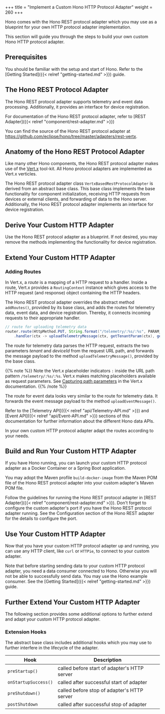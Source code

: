 +++
title = "Implement a Custom Hono HTTP Protocol Adapter"
weight = 260
+++

Hono comes with the Hono REST protocol adapter which you may use as a blueprint for your own HTTP protocol adapter 
implementation. 
<!--more-->



This section will guide you through the steps to build your own custom Hono HTTP protocol adapter.

## Prerequisites

You should be familiar with the setup and start of Hono. Refer to the 
[Getting Started]({{< relref "getting-started.md" >}}) guide.

## The Hono REST Protocol Adapter

The Hono REST protocol adapter supports telemetry and event data processing. Additionally, it provides an interface for 
device registration. 

For documentation of the Hono REST protocol adapter, refer to 
[REST Adapter]({{< relref "component/rest-adapter.md" >}}) 

You can find the source of the Hono REST protocol adapter at 
<https://github.com/eclipse/hono/tree/master/adapters/rest-vertx>.

## Anatomy of the Hono REST Protocol Adapter
 
Like many other Hono components, the Hono REST protocol adapter makes use of the [Vert.x](https://vertx.io) tool-kit. 
All Hono protocol adapters are implemented as Vert.x verticles.

The Hono REST protocol adapter class `VertxBasedRestProtocolAdapter` is derived from an abstract base class. This base 
class implements the base functionality for component initialization, receiving HTTP requests from devices or external 
clients, and forwarding of data to the Hono server. Additionally, the Hono REST protocol adapter implements an 
interface for device registration.

## Derive Your Custom HTTP Adapter

Use the Hono REST protocol adapter as a blueprint. If not desired, you may remove the methods implementing the 
functionality for device registration.

## Extend Your Custom HTTP Adapter

### Adding Routes
In Vert.x, a *route* is a mapping of a HTTP request to a handler. Inside a route, Vert.x provides a `RoutingContext` 
instance which gives access to the HTTP request (and response) object containing the HTTP headers. 

The Hono REST protocol adapter overrides the abstract method `addRoutes()`, provided by its base class, and adds the 
routes for telemetry data, event data, and device registration. Thereby, it connects incoming requests to their 
appropriate handler.

```java
// route for uploading telemetry data
router.route(HttpMethod.PUT, String.format("/telemetry/:%s/:%s", PARAM_TENANT, PARAM_DEVICE_ID))
    .handler(ctx -> uploadTelemetryMessage(ctx, getTenantParam(ctx), getDeviceIdParam(ctx)));
```
 
The route for telemetry data parses the HTTP request, extracts the two parameters *tenant* and *deviceId* from the 
request URL path, and forwards the message payload to the method `uploadTelemetryMessage()`, provided by the base class.

{{% note %}}
Note the Vert.x placeholder indicators `:` inside the URL path pattern `/telemetry/:%s/:%s`. Vert.x makes matching 
placeholders available as request parameters. See [Capturing path parameters](
http://vertx.io/docs/vertx-web/java/#_capturing_path_parameters) in the Vert.x documentation.
{{% /note %}}

The route for event data looks very similar to the route for telemetry data. It forwards the event message payload to 
the method `uploadEventMessage()`.

Refer to the [Telemetry API]({{< relref "api/Telemetry-API.md" >}}) and [Event API]({{< relref "api/Event-API.md" >}}) 
sections of this documentation for further information about the different Hono data APIs.

In your own custom HTTP protocol adapter adapt the routes according to your needs. 

## Build and Run Your Custom HTTP Adapter
 
If you have Hono running, you can launch your custom HTTP protocol adapter as a Docker Container or a Spring Boot 
application.

You may adopt the Maven profile `build-docker-image` from the Maven POM file of the Hono REST protocol adapter into your 
custom adapter's Maven POM file. 

Follow the guidelines for running the Hono REST protocol adapter in 
[REST Adapter]({{< relref "component/rest-adapter.md" >}}). Don't forget to configure the custom adapter's port if you 
have the Hono REST protocol adapter running. See the Configuration section of the Hono REST adapter for the details to 
configure the port. 

## Use Your Custom HTTP Adapter

Now that you have your custom HTTP protocol adapter up and running, you can use any HTTP client, like `curl` or 
`HTTPie`, to connect to your custom adapter. 

Note that before starting sending data to your custom HTTP protocol adapter, you need a data consumer connected to Hono. 
Otherwise you will not be able to successfully send data. You may use the Hono example consumer. See the 
[Getting Started]({{< relref "getting-started.md" >}}) guide.

## Further Extend Your Custom HTTP Adapter
The following section provides some additional options to further extend and adapt your custom HTTP protocol adapter. 

### Extension Hooks
The abstract base class includes additional hooks which you may use to further interfere in the lifecycle of the 
adapter.

| Hook | Description |
| ---- | ---- |
| `preStartup()` | called before start of adapter's HTTP server |
| `onStartupSuccess()` | called after successful start of adapter |  
| `preShutdown()` | called before stop of adapter's HTTP server |
| `postShutdown` | called after successful stop of adapter |
